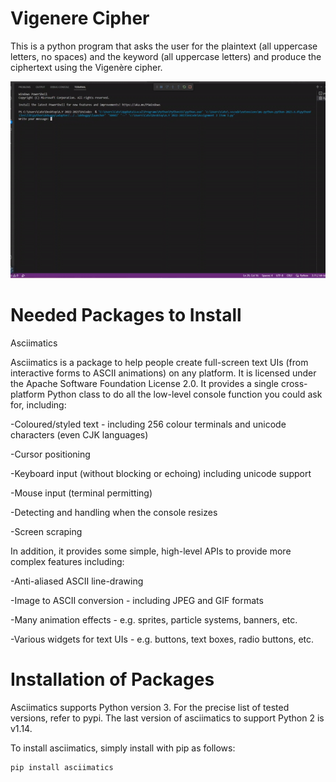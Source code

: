 # Vigenere Cipher
This is a python program that asks the user for the plaintext (all uppercase letters, no spaces) and the keyword (all uppercase letters) and produce the ciphertext using the Vigenère cipher.


![Alt Text](Vigenere-Cipher.gif)

# Needed Packages to Install
Asciimatics

Asciimatics is a package to help people create full-screen text UIs (from interactive forms to ASCII animations) on any platform. It is licensed under the Apache Software Foundation License 2.0. It provides a single cross-platform Python class to do all the low-level console function you could ask for, including:

-Coloured/styled text - including 256 colour terminals and unicode characters (even CJK languages)

-Cursor positioning

-Keyboard input (without blocking or echoing) including unicode support

-Mouse input (terminal permitting)

-Detecting and handling when the console resizes

-Screen scraping


In addition, it provides some simple, high-level APIs to provide more complex features including:

-Anti-aliased ASCII line-drawing

-Image to ASCII conversion - including JPEG and GIF formats

-Many animation effects - e.g. sprites, particle systems, banners, etc.

-Various widgets for text UIs - e.g. buttons, text boxes, radio buttons, etc.

# Installation of Packages
Asciimatics supports Python version 3. For the precise list of tested versions, refer to pypi. The last version of asciimatics to support Python 2 is v1.14.

To install asciimatics, simply install with pip as follows:
```
pip install asciimatics
```
